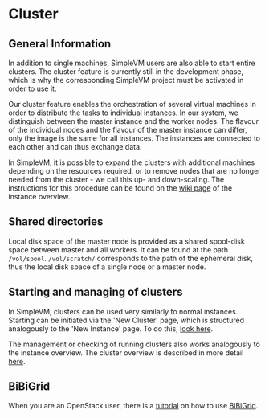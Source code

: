# Cluster

## General Information

In addition to single machines, SimpleVM users are also able to start entire clusters. The cluster feature is currently still in the development phase, which is why the corresponding SimpleVM project must be activated in order to use it. 

Our cluster feature enables the orchestration of several virtual machines in order to distribute the tasks to individual instances. In our system, we distinguish between the master instance and the worker nodes. The flavour of the individual nodes and the flavour of the master instance can differ, only the image is the same for all instances. 
The instances are connected to each other and can thus exchange data. 

In SimpleVM, it is possible to expand the clusters with additional machines depending on the resources required, or to remove nodes that are no longer needed from the cluster - we call this up- and down-scaling. The instructions for this procedure can be found on the [wiki page](./cluster_overview.md#3-scale-up) of the instance overview.


## Shared directories

Local disk space of the master node is provided as a shared spool-disk space between master and all workers.
It can be found at the path `/vol/spool`. 
`/vol/scratch/` corresponds to the path of the ephemeral disk, thus the local disk space of a single node or a master node.

## Starting and managing of clusters


In SimpleVM, clusters can be used very similarly to normal instances. Starting can be initiated via the 'New Cluster' page, which is structured analogously to the 'New Instance' page. To do this, [look here](./new_cluster.md).


The management or checking of running clusters also works analogously to the instance overview. The cluster overview is described in more detail [here](./cluster_overview.md).


## BiBiGrid

When you are an OpenStack user, there is a [tutorial](../../Tutorials/BiBiGrid/index.md) on how to use [BiBiGrid](https://github.com/BiBiServ/bibigrid).

